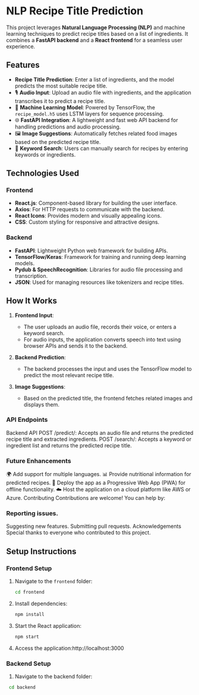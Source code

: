 # NLP Recipe Title Prediction

This project leverages **Natural Language Processing (NLP)** and machine learning techniques to predict recipe titles based on a list of ingredients. It combines a **FastAPI backend** and a **React frontend** for a seamless user experience.

## Features

- **Recipe Title Prediction**: Enter a list of ingredients, and the model predicts the most suitable recipe title.
- 🎙️ **Audio Input**: Upload an audio file with ingredients, and the application transcribes it to predict a recipe title.
- 🤖 **Machine Learning Model**: Powered by TensorFlow, the `recipe_model.h5` uses LSTM layers for sequence processing.
- 🌐 **FastAPI Integration**: A lightweight and fast web API backend for handling predictions and audio processing.
- 🖼️ **Image Suggestions**: Automatically fetches related food images based on the predicted recipe title.
- 🔎 **Keyword Search**: Users can manually search for recipes by entering keywords or ingredients.

## Technologies Used

### Frontend
- **React.js**: Component-based library for building the user interface.
- **Axios**: For HTTP requests to communicate with the backend.
- **React Icons**: Provides modern and visually appealing icons.
- **CSS**: Custom styling for responsive and attractive designs.

### Backend
- **FastAPI**: Lightweight Python web framework for building APIs.
- **TensorFlow/Keras**: Framework for training and running deep learning models.
- **Pydub & SpeechRecognition**: Libraries for audio file processing and transcription.
- **JSON**: Used for managing resources like tokenizers and recipe titles.

## How It Works

1. **Frontend Input**:
   - The user uploads an audio file, records their voice, or enters a keyword search.
   - For audio inputs, the application converts speech into text using browser APIs and sends it to the backend.

2. **Backend Prediction**:
   - The backend processes the input and uses the TensorFlow model to predict the most relevant recipe title.

3. **Image Suggestions**:
   - Based on the predicted title, the frontend fetches related images and displays them.
### API Endpoints
Backend API
POST /predict/:
Accepts an audio file and returns the predicted recipe title and extracted ingredients.
POST /search/:
Accepts a keyword or ingredient list and returns the predicted recipe title.
### Future Enhancements
🌍 Add support for multiple languages.
📊 Provide nutritional information for predicted recipes.
📱 Deploy the app as a Progressive Web App (PWA) for offline functionality.
☁️ Host the application on a cloud platform like AWS or Azure.
Contributing
Contributions are welcome! You can help by:

### Reporting issues.
Suggesting new features.
Submitting pull requests.
Acknowledgements
Special thanks to everyone who contributed to this project.
     
   
    

## Setup Instructions

### Frontend Setup
1. Navigate to the `frontend` folder:
   ```bash
   cd frontend
2. Install dependencies:
    ```bash
    npm install
3. Start the React application:
     ```bash
   npm start
5. Access the application:http://localhost:3000
### Backend Setup
1. Navigate to the backend folder:
  ```bash
   cd backend

